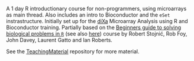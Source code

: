 A 1 day R introductionary course for non-programmers, using microarrays as main thread. Also includes an intro to Bioconductor and the `eSet` instrastructure. Initially set up for the [diXa](http://www.dixa-fp7.eu/dixa-training/dixa-training-agenda/dixa-microarray-training) Microarray Analysis using R and Bioconductor training. Partially based on the [Beginners guide to solving biological problems in `R`](http://www.training.cam.ac.uk/gsls/course/gsls-rintro) (see also [here](http://logic.sysbiol.cam.ac.uk/teaching/Rcourse/)) course by Robert Stojnić, Rob Foy, John Davey, Laurent Gatto and Ian Roberts.

See the [TeachingMaterial](https://github.com/lgatto/TeachingMaterial) repository for more material.
